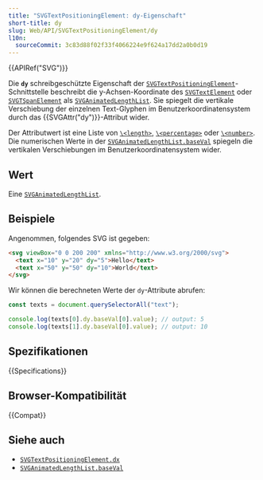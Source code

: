 ```yaml
---
title: "SVGTextPositioningElement: dy-Eigenschaft"
short-title: dy
slug: Web/API/SVGTextPositioningElement/dy
l10n:
  sourceCommit: 3c83d88f02f33f4066224e9f624a17dd2a0b0d19
---
```


{{APIRef("SVG")}}

Die **`dy`** schreibgeschützte Eigenschaft der [`SVGTextPositioningElement`](/de/docs/Web/API/SVGTextPositioningElement)-Schnittstelle beschreibt die y-Achsen-Koordinate des [`SVGTextElement`](/de/docs/Web/API/SVGTextElement) oder [`SVGTSpanElement`](/de/docs/Web/API/SVGTSpanElement) als [`SVGAnimatedLengthList`](/de/docs/Web/API/SVGAnimatedLengthList). Sie spiegelt die vertikale Verschiebung der einzelnen Text-Glyphen im Benutzerkoordinatensystem durch das {{SVGAttr("dy")}}-Attribut wider.

Der Attributwert ist eine Liste von [`\<length>`](/de/docs/Web/SVG/Guides/Content_type#length), [`\<percentage>`](/de/docs/Web/SVG/Guides/Content_type#percentage) oder [`\<number>`](/de/docs/Web/SVG/Guides/Content_type#number). Die numerischen Werte in der [`SVGAnimatedLengthList.baseVal`](/de/docs/Web/API/SVGAnimatedLengthList/baseVal) spiegeln die vertikalen Verschiebungen im Benutzerkoordinatensystem wider.

## Wert

Eine [`SVGAnimatedLengthList`](/de/docs/Web/API/SVGAnimatedLengthList).

## Beispiele

Angenommen, folgendes SVG ist gegeben:

```html
<svg viewBox="0 0 200 200" xmlns="http://www.w3.org/2000/svg">
  <text x="10" y="20" dy="5">Hello</text>
  <text x="50" y="50" dy="10">World</text>
</svg>
```

Wir können die berechneten Werte der `dy`-Attribute abrufen:

```js
const texts = document.querySelectorAll("text");

console.log(texts[0].dy.baseVal[0].value); // output: 5
console.log(texts[1].dy.baseVal[0].value); // output: 10
```

## Spezifikationen

{{Specifications}}

## Browser-Kompatibilität

{{Compat}}

## Siehe auch

- [`SVGTextPositioningElement.dx`](/de/docs/Web/API/SVGTextPositioningElement/dx)
- [`SVGAnimatedLengthList.baseVal`](/de/docs/Web/API/SVGAnimatedLengthList/baseVal)
